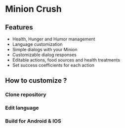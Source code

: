 # Minion Crush

## Features

- Health, Hunger and Humor management
- Language customization
- Simple dialogs with your Minion
- Customizable dialog responses
- Editable actions, food sources and health treatments
- Set success coefficients for each action

## How to customize ?

### Clone repository

### Edit language

### Build for Android & IOS
